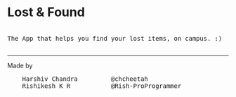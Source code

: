 # Lost & Found

<pre>

The App that helps you find your lost items, on campus. :)

</pre>

___________________________________________________________
Made by
<pre>
    Harshiv Chandra         @chcheetah
    Rishikesh K R           @Rish-ProProgrammer
</pre>
